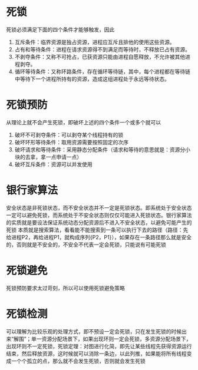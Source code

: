 # 死锁
死锁必须满足下面的四个条件才能够触发，因此
1.	互斥条件：临界资源是独占资源，进程应互斥且排他的使用这些资源。
2.	占有和等待条件：进程在请求资源得不到满足而等待时，不释放已占有资源。
3.	不剥夺条件：又称不可抢占，已获资源只能由进程自愿释放，不允许被其他进程剥夺。
4.	循环等待条件：又称环路条件，存在循环等待链，其中，每个进程都在等待链中等待下一个进程所持有的资源，造成这组进程处于永远等待状态。

# 死锁预防
从理论上就不会产生死锁，即破坏上述的四个条件一个或多个就可以
1.	破坏不可剥夺条件：可以剥夺某个线程持有的锁
2.	破坏环形等待条件：取用资源需要按照固定的次序
3.	破坏请求和等待条件：采用静态分配条件（请求和等待的意思就是：资源分小块的去拿，拿一点申请一点）
4.	破坏互斥条件：资源可以并发使用

# 银行家算法
安全状态是非死锁状态，而不安全状态并不一定是死锁状态。即系统处于安全状态一定可以避免死锁，而系统处于不安全状态则仅仅可能进入死锁状态。银行家算法的实质就是要设法保证系统动态分配资源后不进入不安全状态，以避免可能产生的死锁
本质就是搜索算法，看看能不能搜索到一条可以执行下去的路径（路径：先给进程P2，再给进程P1，就构成序列{P2，P1}），如果存在一条路径那么就是安全的，否则就是不安全的，不安全不代表一定会死锁，只能说有可能死锁


# 死锁避免
死锁预防要求太过苛刻，所以可以使用死锁避免策略


# 死锁检测
可以理解为比较乐观的处理方式，即不预设一定会死锁，只在发生死锁的时候出来“解围”；单一资源分配场景下，如果出现环则一定会死锁，多资源分配场景下，出现环则不一定死锁，死锁定理：对图进行化简，即先让某些线程先获得资源运行结束，然后释放资源，这时候就可以消除一条边，以此列推，如果能将所有线程变成一个个孤立的点，那么就不会发生死锁，否则就会发生死锁










